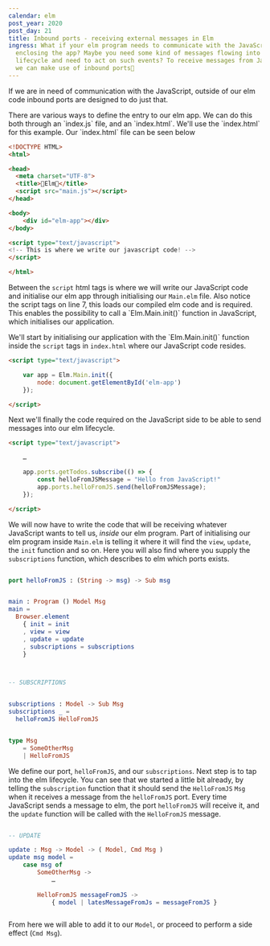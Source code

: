 ```yaml
---
calendar: elm
post_year: 2020
post_day: 21
title: Inbound ports - receiving external messages in Elm
ingress: What if your elm program needs to communicate with the JavaScript
  enclosing the app? Maybe you need some kind of messages flowing into the elm
  lifecycle and need to act on such events? To receive messages from JavaScript
  we can make use of inbound ports🌈
---
```

If we are in need of communication with the JavaScript, outside of our elm code inbound ports are designed to do just that. 

There are various ways to define the entry to our elm app. We can do this both through an \`index.js\` file, and an \`index.html\`. We'll use the \`index.html\` for this example. Our \`index.html\` file can be seen below

```html
<!DOCTYPE HTML>
<html>

<head>
  <meta charset="UTF-8">
  <title>🎅Elm🎅</title>
  <script src="main.js"></script>
</head>

<body>
    <div id="elm-app"></div>
</body>

<script type="text/javascript">
<!-- This is where we write our javascript code! -->
</script>

</html>
```

Between the `script` html tags is where we will write our JavaScript code and initialise our elm app through initialising our `Main.elm` file. Also notice the script tags on line 7, this loads our compiled elm code and is required. This enables the possibility to call a \`Elm.Main.init()\` function in JavaScript, which initialises our application.

We'll start by initialising our application with the \`Elm.Main.init()\` function inside the `script` tags in `index.html` where our JavaScript code resides.

```html
<script type="text/javascript">

    var app = Elm.Main.init({
        node: document.getElementById('elm-app')
    });

</script>
```

Next we'll finally the code required on the JavaScript side to be able to send messages into our elm lifecycle.

```html
<script type="text/javascript">

    …

    app.ports.getTodos.subscribe(() => {
        const helloFromJSMessage = "Hello from JavaScript!"
        app.ports.helloFromJS.send(helloFromJSMessage);
    });

</script>
```

We will now have to write the code that will be receiving whatever JavaScript wants to tell us, *inside* our elm program.
Part of initialising our elm program inside `Main.elm` is telling it where it will find the `view`, `update`, the `init` function and so on. Here you will also find where you supply the `subscriptions` function, which describes to elm which ports exists.

```elm

port helloFromJS : (String -> msg) -> Sub msg


main : Program () Model Msg
main =
  Browser.element
    { init = init
    , view = view
    , update = update
    , subscriptions = subscriptions
    }



-- SUBSCRIPTIONS


subscriptions : Model -> Sub Msg
subscriptions _ =
  helloFromJS HelloFromJS


type Msg 
    = SomeOtherMsg
    | HelloFromJS

```

We define our port, `helloFromJS`, and our `subscriptions`. Next step is to tap into the elm lifecycle. You can see that we started a little bit already, by telling the `subscription` function that it should send the `HelloFromJS` `Msg` when it receives a message from the `helloFromJS` port. 
Every time JavaScript sends a message to elm, the port `helloFromJS` will receive it, and the `update` function will be called with the `HelloFromJS` message.

```elm

-- UPDATE

update : Msg -> Model -> ( Model, Cmd Msg )
update msg model =
    case msg of
        SomeOtherMsg ->
            …
        
        HelloFromJS messageFromJS ->
            { model | latesMessageFromJs = messageFromJS }



```

From here we will able to add it to our `Model`, or proceed to perform a side effect (`Cmd Msg`).